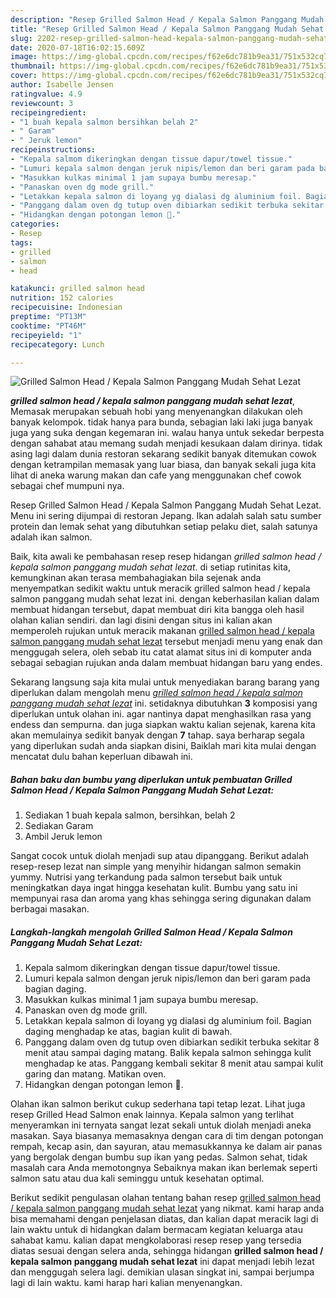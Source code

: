 ```yaml
---
description: "Resep Grilled Salmon Head / Kepala Salmon Panggang Mudah Sehat Lezat Lezat"
title: "Resep Grilled Salmon Head / Kepala Salmon Panggang Mudah Sehat Lezat Lezat"
slug: 2202-resep-grilled-salmon-head-kepala-salmon-panggang-mudah-sehat-lezat-lezat
date: 2020-07-18T16:02:15.609Z
image: https://img-global.cpcdn.com/recipes/f62e6dc781b9ea31/751x532cq70/grilled-salmon-head-kepala-salmon-panggang-mudah-sehat-lezat-foto-resep-utama.jpg
thumbnail: https://img-global.cpcdn.com/recipes/f62e6dc781b9ea31/751x532cq70/grilled-salmon-head-kepala-salmon-panggang-mudah-sehat-lezat-foto-resep-utama.jpg
cover: https://img-global.cpcdn.com/recipes/f62e6dc781b9ea31/751x532cq70/grilled-salmon-head-kepala-salmon-panggang-mudah-sehat-lezat-foto-resep-utama.jpg
author: Isabelle Jensen
ratingvalue: 4.9
reviewcount: 3
recipeingredient:
- "1 buah kepala salmon bersihkan belah 2"
- " Garam"
- " Jeruk lemon"
recipeinstructions:
- "Kepala salmom dikeringkan dengan tissue dapur/towel tissue."
- "Lumuri kepala salmon dengan jeruk nipis/lemon dan beri garam pada bagian daging."
- "Masukkan kulkas minimal 1 jam supaya bumbu meresap."
- "Panaskan oven dg mode grill."
- "Letakkan kepala salmon di loyang yg dialasi dg aluminium foil. Bagian daging menghadap ke atas, bagian kulit di bawah."
- "Panggang dalam oven dg tutup oven dibiarkan sedikit terbuka sekitar 8 menit atau sampai daging matang. Balik kepala salmon sehingga kulit menghadap ke atas. Panggang kembali sekitar 8 menit atau sampai kulit garing dan matang. Matikan oven."
- "Hidangkan dengan potongan lemon 🍋."
categories:
- Resep
tags:
- grilled
- salmon
- head

katakunci: grilled salmon head 
nutrition: 152 calories
recipecuisine: Indonesian
preptime: "PT13M"
cooktime: "PT46M"
recipeyield: "1"
recipecategory: Lunch

---
```



![Grilled Salmon Head / Kepala Salmon Panggang Mudah Sehat Lezat](https://img-global.cpcdn.com/recipes/f62e6dc781b9ea31/751x532cq70/grilled-salmon-head-kepala-salmon-panggang-mudah-sehat-lezat-foto-resep-utama.jpg)

<b><i>grilled salmon head / kepala salmon panggang mudah sehat lezat</i></b>, Memasak merupakan sebuah hobi yang menyenangkan dilakukan oleh banyak kelompok. tidak hanya para bunda, sebagian laki laki juga banyak juga yang suka dengan kegemaran ini. walau hanya untuk sekedar berpesta dengan sahabat atau memang sudah menjadi kesukaan dalam dirinya. tidak asing lagi dalam dunia restoran sekarang sedikit banyak ditemukan cowok dengan ketrampilan memasak yang luar biasa, dan banyak sekali juga kita lihat di aneka warung makan dan cafe yang menggunakan chef cowok sebagai chef mumpuni nya.

Resep Grilled Salmon Head / Kepala Salmon Panggang Mudah Sehat Lezat. Menu ini sering dijumpai di restoran Jepang. Ikan adalah salah satu sumber protein dan lemak sehat yang dibutuhkan setiap pelaku diet, salah satunya adalah ikan salmon.

Baik, kita awali ke pembahasan resep resep hidangan <i>grilled salmon head / kepala salmon panggang mudah sehat lezat</i>. di setiap rutinitas kita, kemungkinan akan terasa membahagiakan bila sejenak anda menyempatkan sedikit waktu untuk meracik grilled salmon head / kepala salmon panggang mudah sehat lezat ini. dengan keberhasilan kalian dalam membuat hidangan tersebut, dapat membuat diri kita bangga oleh hasil olahan kalian sendiri. dan lagi disini dengan situs ini kalian akan memperoleh rujukan untuk meracik makanan <u>grilled salmon head / kepala salmon panggang mudah sehat lezat</u> tersebut menjadi menu yang enak dan menggugah selera, oleh sebab itu catat alamat situs ini di komputer anda sebagai sebagian rujukan anda dalam membuat hidangan baru yang endes.


Sekarang langsung saja kita mulai untuk menyediakan barang barang yang diperlukan dalam mengolah menu <u><i>grilled salmon head / kepala salmon panggang mudah sehat lezat</i></u> ini. setidaknya dibutuhkan <b>3</b> komposisi yang diperlukan untuk olahan ini. agar nantinya dapat menghasilkan rasa yang endess dan sempurna. dan juga siapkan waktu kalian sejenak, karena kita akan memulainya sedikit banyak dengan <b>7</b> tahap. saya berharap segala yang diperlukan sudah anda siapkan disini, Baiklah mari kita mulai dengan mencatat dulu bahan keperluan dibawah ini.

<!--inarticleads1-->

##### Bahan baku dan bumbu yang diperlukan untuk pembuatan Grilled Salmon Head / Kepala Salmon Panggang Mudah Sehat Lezat:

1. Sediakan 1 buah kepala salmon, bersihkan, belah 2
1. Sediakan  Garam
1. Ambil  Jeruk lemon


Sangat cocok untuk diolah menjadi sup atau dipanggang. Berikut adalah resep-resep lezat nan simple yang menyihir hidangan salmon semakin yummy. Nutrisi yang terkandung pada salmon tersebut baik untuk meningkatkan daya ingat hingga kesehatan kulit. Bumbu yang satu ini mempunyai rasa dan aroma yang khas sehingga sering digunakan dalam berbagai masakan. 

<!--inarticleads2-->

##### Langkah-langkah mengolah Grilled Salmon Head / Kepala Salmon Panggang Mudah Sehat Lezat:

1. Kepala salmom dikeringkan dengan tissue dapur/towel tissue.
1. Lumuri kepala salmon dengan jeruk nipis/lemon dan beri garam pada bagian daging.
1. Masukkan kulkas minimal 1 jam supaya bumbu meresap.
1. Panaskan oven dg mode grill.
1. Letakkan kepala salmon di loyang yg dialasi dg aluminium foil. Bagian daging menghadap ke atas, bagian kulit di bawah.
1. Panggang dalam oven dg tutup oven dibiarkan sedikit terbuka sekitar 8 menit atau sampai daging matang. Balik kepala salmon sehingga kulit menghadap ke atas. Panggang kembali sekitar 8 menit atau sampai kulit garing dan matang. Matikan oven.
1. Hidangkan dengan potongan lemon 🍋.


Olahan ikan salmon berikut cukup sederhana tapi tetap lezat. Lihat juga resep Grilled Head Salmon enak lainnya. Kepala salmon yang terlihat menyeramkan ini ternyata sangat lezat sekali untuk diolah menjadi aneka masakan. Saya biasanya memasaknya dengan cara di tim dengan potongan rempah, kecap asin, dan sayuran, atau memasukkannya ke dalam air panas yang bergolak dengan bumbu sup ikan yang pedas. Salmon sehat, tidak masalah cara Anda memotongnya Sebaiknya makan ikan berlemak seperti salmon satu atau dua kali seminggu untuk kesehatan optimal. 

Berikut sedikit pengulasan olahan tentang bahan resep <u>grilled salmon head / kepala salmon panggang mudah sehat lezat</u> yang nikmat. kami harap anda bisa memahami dengan penjelasan diatas, dan kalian dapat meracik lagi di lain waktu untuk di hidangkan dalam bermacam kegiatan keluarga atau sahabat kamu. kalian dapat mengkolaborasi resep resep yang tersedia diatas sesuai dengan selera anda, sehingga hidangan <b>grilled salmon head / kepala salmon panggang mudah sehat lezat</b> ini dapat menjadi lebih lezat dan menggugah selera lagi. demikian ulasan singkat ini, sampai berjumpa lagi di lain waktu. kami harap hari kalian menyenangkan.
